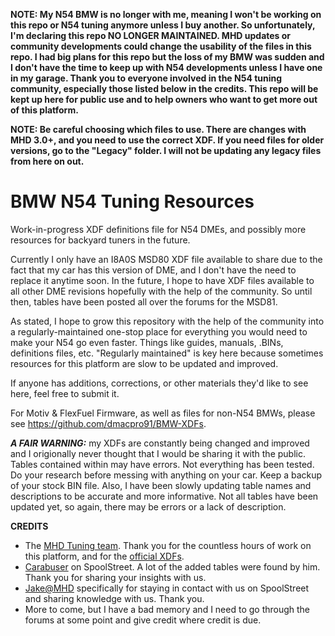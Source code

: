**NOTE: My N54 BMW is no longer with me, meaning I won't be working on this repo or N54 tuning anymore unless I buy another. So unfortunately, I'm declaring this repo NO LONGER MAINTAINED. MHD updates or community developments could change the usability of the files in this repo. I had big plans for this repo but the loss of my BMW was sudden and I don't have the time to keep up with N54 developments unless I have one in my garage. Thank you to everyone involved in the N54 tuning community, especially those listed below in the credits. This repo will be kept up here for public use and to help owners who want to get more out of this platform.**

**NOTE: Be careful choosing which files to use. There are changes with MHD 3.0+, and you need to use the correct XDF. If you need files for older versions, go to the "Legacy" folder. I will not be updating any legacy files from here on out.**

# BMW N54 Tuning Resources
Work-in-progress XDF definitions file for N54 DMEs, and possibly more resources for backyard tuners in the future.

Currently I only have an I8A0S MSD80 XDF file available to share due to the fact that my car has this version of DME, and I don't have the need to replace it anytime soon. In the future, I hope to have XDF files available to all other DME revisions hopefully with the help of the community. So until then, tables have been posted all over the forums for the MSD81.

As stated, I hope to grow this repository with the help of the community into a regularly-maintained one-stop place for everything you would need to make your N54 go even faster. Things like guides, manuals, .BINs, definitions files, etc. "Regularly maintained" is key here because sometimes resources for this platform are slow to be updated and improved.

If anyone has additions, corrections, or other materials they'd like to see here, feel free to submit it.

For Motiv & FlexFuel Firmware, as well as files for non-N54 BMWs, please see https://github.com/dmacpro91/BMW-XDFs.

***A FAIR WARNING:*** my XDFs are constantly being changed and improved and I origionally never thought that I would be sharing it with the public. Tables contained within may have errors. Not everything has been tested. Do your research before messing with anything on your car. Keep a backup of your stock BIN file. Also, I have been slowly updating table names and descriptions to be accurate and more informative. Not all tables have been updated yet, so again, there may be errors or a lack of description.

**CREDITS**
* The [MHD Tuning team](https://mhdtuning.com/). Thank you for the countless hours of work on this platform, and for the [official XDFs](https://github.com/dmacpro91/BMW-XDFs).
* [Carabuser](https://www.spoolstreet.com/members/carabuser.4301/) on SpoolStreet. A lot of the added tables were found by him. Thank you for sharing your insights with us.
* [Jake@MHD](https://www.spoolstreet.com/members/jake-mhd.207/) specifically for staying in contact with us on SpoolStreet and sharing knowledge with us. Thank you.
* More to come, but I have a bad memory and I need to go through the forums at some point and give credit where credit is due.
